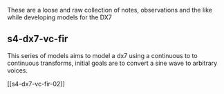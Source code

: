 These are a loose and raw collection of notes, observations and the like while developing models for the DX7


## s4-dx7-vc-fir

This series of models aims to model a dx7 using a continuous to to continuous transforms, initial goals are to convert a sine wave to arbitrary voices.

[[s4-dx7-vc-fir-02]]